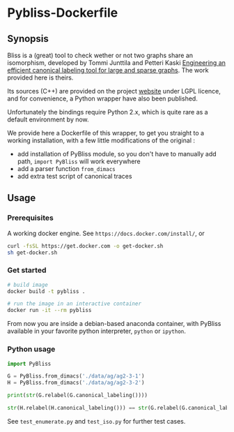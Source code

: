 # Pybliss-Dockerfile

## Synopsis

Bliss is a (great) tool to check wether or not two graphs share an isomorphism, developed by Tommi Junttila and Petteri Kaski [Engineering an efficient canonical labeling tool for large and sparse graphs](http://www.siam.org/proceedings/alenex/2007/alx07_013junttilat.pdf). The work provided here is theirs.

Its sources (C++) are provided on the project [website](http://www.tcs.hut.fi/Software/bliss/) under LGPL licence, and for convenience, a Python wrapper have also been published.

Unfortunately the bindings require Python 2.x, which is quite rare as a default environment by now.

We provide here a Dockerfile of this wrapper, to get you straight to a working installation, with a few little modifications of the original : 

 - add installation of PyBliss module, so you don't have to manually add path, `import PyBliss` will work everywhere
 - add a parser function `from_dimacs`
 - add extra test script of canonical traces

## Usage 

### Prerequisites 

A working docker engine. See `https://docs.docker.com/install/`, or 

```bash
curl -fsSL https://get.docker.com -o get-docker.sh
sh get-docker.sh
```

### Get started

```bash
# build image
docker build -t pybliss .

# run the image in an interactive container
docker run -it --rm pybliss
```

From now you are inside a debian-based anaconda container, with PyBliss available in your favorite python interpreter, `python` or `ipython`.

### Python usage

```python
import PyBliss

G = PyBliss.from_dimacs('./data/ag/ag2-3-1')
H = PyBliss.from_dimacs('./data/ag/ag2-3-2')

print(str(G.relabel(G.canonical_labeling())))

str(H.relabel(H.canonical_labeling())) == str(G.relabel(G.canonical_labeling()))
```

See `test_enumerate.py` and `test_iso.py` for further test cases.

